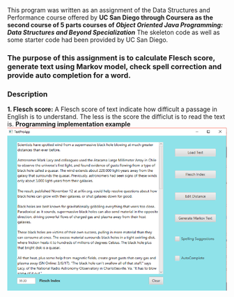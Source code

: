 This program was written as an assignment of the Data Structures and Performance course offered by __UC San Diego through Coursera as the second course of 5 parts courses of _Object Oriented Java Programming: Data Structures and Beyond Specialization___ The skeleton code as well as some starter code had been provided by UC San Diego.

### The purpose of this assignment is to calculate Flesch score, generate text using Markov model, check spell correction and provide auto completion for a word.

### Description
__1. Flesch score:__ A Flesch score of text indicate how difficult a passage in English is to understand. The less is the score the difficlut is to read the text is.
__Programming implementation example__ ![](/img/fleschscore.png)

